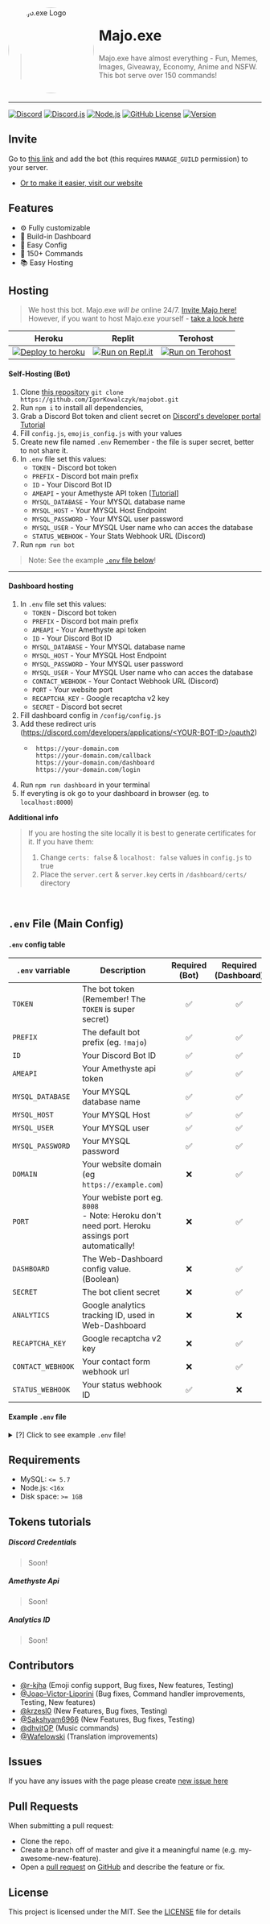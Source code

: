 <img width="170" height="170" align="left" style="float: left; margin: 0 10px 0 0; border-radius: 50%;" alt="Majo.exe Logo" src="https://user-images.githubusercontent.com/49127376/138303201-7f8db506-b11b-40bf-9b89-3966616b16d5.png">  

# Majo.exe

> Majo.exe have almost everything - Fun, Memes, Images, Giveaway, Economy, Anime and NSFW. This bot serve over 150 commands!
<br>

---



[![Discord](https://img.shields.io/discord/666599184844980224?color=%2334D058&logo=discord&label=Discord&style=flat-square&logoColor=fff)](https://majobot.igorkowalczyk.repl.co/server)
[![Discord.js](https://img.shields.io/badge/Discord.js-v13-%2334d058?style=flat-square&logo=npm&logoColor=fff)](https://www.npmjs.com/package/discord.js)
[![Node.js](https://img.shields.io/github/workflow/status/igorkowalczyk/majobot/Node.js/master?style=flat-square&label=Node.js&logo=github&color=%2334D058)](https://majobot.igorkowalczyk.repl.co/)
[![GitHub License](https://img.shields.io/github/license/igorkowalczyk/majobot?style=flat-square&logo=github&label=License&color=%2334D058)](https://majobot.igorkowalczyk.repl.co/)
[![Version](https://img.shields.io/github/package-json/v/igorkowalczyk/majobot?style=flat-square&logo=github&label=Version&color=%2334D058)](https://majobot.igorkowalczyk.repl.co/server)

## Invite

Go to [this link](https://discord.com/oauth2/authorize/?permissions=4294967287&scope=bot&client_id=681536055572430918) and add the bot (this requires `MANAGE_GUILD` permission) to your server.
 - [Or to make it easier, visit our website](https://majobot.igorkowalczyk.repl.co/)

## Features
 - ⚙️ Fully customizable
 - 🌆 Build-in Dashboard
 - 📝 Easy Config
 - 💯 150+ Commands
 - 📚 Easy Hosting

## Hosting

> We host this bot. Majo.exe *will be* online 24/7. [Invite Majo here!](#invite)<br>
> However, if you want to host Majo.exe yourself - [take a look here](#self-hosting-bot)

| Heroku | Replit | Terohost |
|---|---|---|
| [![Deploy to heroku](https://www.herokucdn.com/deploy/button.png)](https://heroku.com/deploy?template=https://github.com/igorkowalczyk/majobot/tree/master) | [![Run on Repl.it](https://repl.it/badge/github/igorkowalczyk/majobot)](https://repl.it/github/igorkowalczyk/majobot) | [![Run on Terohost](https://raw.githubusercontent.com/IgorKowalczyk/majobot/master/src/img/readme/terohost_scaled.png)](https://terohost.com) |

#### Self-Hosting (Bot)
1. Clone [this repository](https://github.com/igorkowalczyk/majobot) `git clone https://github.com/IgorKowalczyk/majobot.git`
2. Run `npm i` to install all dependencies,
3. Grab a Discord Bot token and client secret on [Discord's developer portal](https://discord.com/developers/applications) [Tutorial](#discord-credentials)
4. Fill `config.js`, `emojis_config.js` with your values
5. Create new file named `.env` Remember - the file is super secret, better to not share it.
6. In `.env` file set this values:
    * `TOKEN` - Discord bot token
    * `PREFIX` - Discord bot main prefix
    * `ID` - Your Discord Bot ID
    * `AMEAPI` - your Amethyste API token [[Tutorial](#amethyste-api)]
    * `MYSQL_DATABASE` - Your MYSQL database name
    * `MYSQL_HOST` - Your MYSQL Host Endpoint
    * `MYSQL_PASSWORD` - Your MYSQL user password
    * `MYSQL_USER` - Your MYSQL User name who can acces the database
    * `STATUS_WEBHOOK` - Your Stats Webhook URL (Discord)
7. Run `npm run bot`
> Note: See the example [`.env` file below](#example-env-file)!

---

#### Dashboard hosting
1. In `.env` file set this values:
    * `TOKEN` - Discord bot token
    * `PREFIX` - Discord bot main prefix
    * `AMEAPI` - Your Amethyste api token
    * `ID` - Your Discord Bot ID
    * `MYSQL_DATABASE` - Your MYSQL database name
    * `MYSQL_HOST` - Your MYSQL Host Endpoint
    * `MYSQL_PASSWORD` - Your MYSQL user password
    * `MYSQL_USER` - Your MYSQL User name who can acces the database
    * `CONTACT_WEBHOOK` - Your Contact Webhook URL (Discord)
    * `PORT` - Your website port
    * `RECAPTCHA_KEY` - Google recaptcha v2 key
    * `SECRET` - Discord bot secret
3. Fill dashboard config in `/config/config.js`
4. Add these redirect uris ([https://discord.com/developers/applications/<YOUR-BOT-ID\>/oauth2](https://discord.com/developers/applications))
    * ```
       https://your-domain.com
       https://your-domain.com/callback
       https://your-domain.com/dashboard
       https://your-domain.com/login
      ```
4. Run `npm run dashboard` in your terminal
5. If everyting is ok go to your dashboard in browser (eg. to `localhost:8000`)

**Additional info**
> If you are hosting the site locally it is best to generate certificates for it. If you have them:
> 1. Change `certs: false` & `localhost: false` values in `config.js` to true
> 2. Place the `server.cert` & `server.key` certs in `/dashboard/certs/` directory

<br>

## `.env` File (Main Config)
#### `.env` config table
| `.env` varriable | Description | Required (Bot) | Required (Dashboard)
|---|---|:---:|:---:|
| `TOKEN` | The bot token (Remember! The `TOKEN` is super secret) | ✅ | ✅ |
| `PREFIX` | The default bot prefix (eg. `!majo`) | ✅ | ✅ |
| `ID` | Your Discord Bot ID | ✅ | ✅ |
| `AMEAPI` | Your Amethyste api token | ✅ | ✅ |
| `MYSQL_DATABASE` | Your MYSQL database name | ✅ | ✅ |
| `MYSQL_HOST` | Your MYSQL Host | ✅ | ✅ |
| `MYSQL_USER` | Your MYSQL user | ✅ | ✅ |
| `MYSQL_PASSWORD` | Your MYSQL password | ✅ | ✅ |
| `DOMAIN` | Your website domain (eg `https://example.com`) | ❌ | ✅ |
| `PORT` | Your webiste port eg. `8008`<br> - Note: Heroku don't need port. Heroku assings port automatically! | ❌ | ✅ |
| `DASHBOARD` | The Web-Dashboard config value. (Boolean) | ❌ | ✅ |
| `SECRET` | The bot client secret | ❌ | ✅ |
| `ANALYTICS` | Google analytics tracking ID, used in Web-Dashboard | ❌ | ❌ |
| `RECAPTCHA_KEY` | Google recaptcha v2 key | ❌ | ✅ |
| `CONTACT_WEBHOOK` | Your contact form webhook url | ❌ | ✅ |
| `STATUS_WEBHOOK` | Your status webhook ID | ✅ | ❌ |
#### Example `.env` file
<details><summary>[?] Click to see example <code>.env</code> file!</summary>
 
[`.env.example`](https://github.com/igorkowalczyk/majobot/blob/master/config/examples/.env.example)

```
# Environment Config

# Required
TOKEN=YOUR_TOKEN_GOES_HERE
PREFIX=!majo
ID=YOUR_BOT_ID
AMEAPI=YOUR_AMETHYSTE_API_TOKEN
MYSQL_DATABASE=YOUR_MYSQL_DATABASE_NAME
MYSQL_HOST=YOUR_MYSQL_HOST
MYSQL_PASSWORD=YOUR_MYSQL_USER_PASSWORD
MYSQL_USER=YOUR_MYSQL_DATABASE_USER
CONTACT_WEBHOOK=YOUR_CONTACT_FORM_WEBHOOK
STATUS_WEBHOOK=YOUR_STATUS_WEBHOOK_URL
RECAPTCHA_KEY=YOUR_RECAPTCHA_KEY

# Not required
DASHBOARD=[true/false]
DOMAIN=YOUR_WEBSITE_DOMAIN
PORT=YOUR_WEBSITE_PORT
SECRET=YOUR_BOT_CLIENT_SECRET
ANALYTICS=YOUR_GOOGLE_TRACKING_ID
# Note: !majo is the default prefix, you can change it later.
```
</details>

## Requirements
 - MySQL: `<= 5.7`
 - Node.js: `<16x`
 - Disk space: `>= 1GB`


## Tokens tutorials
##### Discord Credentials
> Soon!

##### Amethyste Api
> Soon!


##### Analytics ID
> Soon!

## Contributors
- [@r-kjha](https://github.com/r-kjha) (Emoji config support, Bug fixes, New features, Testing)
- [@Joao-Victor-Liporini](https://github.com/Joao-Victor-Liporini) (Bug fixes, Command handler improvements, Testing, New features)
- [@krzesl0](https://github.com/krzesl0) (New Features, Bug fixes, Testing)
- [@Sakshyam6966](https://github.com/Sakshyam6966) (New Features, Bug fixes, Testing)
- [@dhvitOP](https://github.com/dhvitOP) (Music commands)
- [@Wafelowski](https://github.com/HeavyWolfPL) (Translation improvements)

## Issues
If you have any issues with the page please create [new issue here](https://github.com/igorkowalczyk/majobot/issues)

## Pull Requests
When submitting a pull request:
- Clone the repo.
- Create a branch off of master and give it a meaningful name (e.g. my-awesome-new-feature).
- Open a [pull request](https://github.com/igorkowalczyk/majobot/pulls) on [GitHub](https://github.com) and describe the feature or fix.

## License
This project is licensed under the MIT. See the [LICENSE](https://github.com/igorkowalczyk/majobot/blob/master/license.md) file for details

